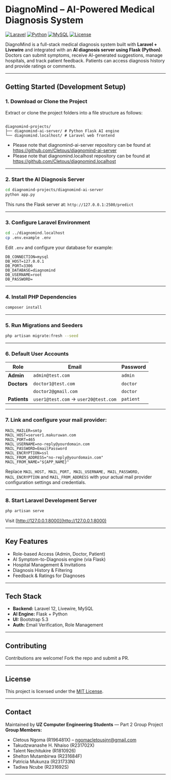 # DiagnoMind – AI-Powered Medical Diagnosis System

[![Laravel](https://img.shields.io/badge/Laravel-12.x-red?logo=laravel)](https://laravel.com/)
[![Python](https://img.shields.io/badge/Flask-Python-blue?logo=python)](https://flask.palletsprojects.com/)
[![MySQL](https://img.shields.io/badge/MySQL-8.0+-lightgrey?logo=mysql)](https://www.mysql.com/)
[![License](https://img.shields.io/badge/license-MIT-green.svg)](LICENSE)

DiagnoMind is a full-stack medical diagnosis system built with **Laravel + Livewire** and integrated with an **AI diagnosis server using Flask (Python)**. Doctors can submit symptoms, receive AI-generated suggestions, manage hospitals, and track patient feedback. Patients can access diagnosis history and provide ratings or comments.

---

## Getting Started (Development Setup)

### 1. Download or Clone the Project

Extract or clone the project folders into a file structure as follows:

```

diagnomind-projects/
├── diagnomind-ai-server/ # Python Flask AI engine
└── diagnomind.localhost/ # Laravel web frontend

```

- Please note that diagnomind-ai-server repository can be found at https://github.com/Cletous/diagnomind-ai-server
- Please note that diagnomind.localhost repository can be found at https://github.com/Cletous/diagnomind.localhost

---

### 2. Start the AI Diagnosis Server

```bash
cd diagnomind-projects/diagnomind-ai-server
python app.py
```

This runs the Flask server at: `http://127.0.0.1:2500/predict`

---

### 3. Configure Laravel Environment

```bash
cd ../diagnomind.localhost
cp .env.example .env
```

Edit `.env` and configure your database for example:

```dotenv
DB_CONNECTION=mysql
DB_HOST=127.0.0.1
DB_PORT=3306
DB_DATABASE=diagnomind
DB_USERNAME=root
DB_PASSWORD=
```

---

### 4. Install PHP Dependencies

```bash
composer install
```

---

### 5. Run Migrations and Seeders

```bash
php artisan migrate:fresh --seed
```

---

### 6. Default User Accounts

| Role         | Email                                | Password  |
| ------------ | ------------------------------------ | --------- |
| **Admin**    | `admin@test.com`                     | `admin`   |
| **Doctors**  | `doctor1@test.com`                   | `doctor`  |
|              | `doctor2@gmail.com`                  | `doctor`  |
| **Patients** | `user1@test.com` → `user20@test.com` | `patient` |

---

### 7. Link and configure your mail provider:

```dotenv
MAIL_MAILER=smtp
MAIL_HOST=server1.makuruwan.com
MAIL_PORT=465
MAIL_USERNAME=no-reply@yourdomain.com
MAIL_PASSWORD=EmailPassword
MAIL_ENCRYPTION=ssl
MAIL_FROM_ADDRESS="no-reply@yourdomain.com"
MAIL_FROM_NAME="${APP_NAME}"
```

Replace `MAIL_HOST, MAIL_PORT, MAIL_USERNAME, MAIL_PASSWORD, MAIL_ENCRYPTION` and `MAIL_FROM_ADDRESS` with your actual mail provider configuration settings and credentials.

---

### 8. Start Laravel Development Server

```bash
php artisan serve
```

Visit [http://127.0.0.1:8000](http://127.0.0.1:8000)

---

## Key Features

- Role-based Access (Admin, Doctor, Patient)
- AI Symptom-to-Diagnosis engine (via Flask)
- Hospital Management & Invitations
- Diagnosis History & Filtering
- Feedback & Ratings for Diagnoses

---

## Tech Stack

- **Backend:** Laravel 12, Livewire, MySQL
- **AI Engine:** Flask + Python
- **UI:** Bootstrap 5.3
- **Auth:** Email Verification, Role Management

---

## Contributing

Contributions are welcome! Fork the repo and submit a PR.

---

## License

This project is licensed under the [MIT License](LICENSE).

---

## Contact

Maintained by **UZ Computer Engineering Students** — Part 2 Group Project
**Group Members:**

- Cletous Ngoma (R196481X) – [ngomacletousjnr@gmail.com](mailto:ngomacletousjnr@gmail.com)
- Takudzwanashe H. Nhaiso (R231702X)
- Talent Nechitukire (R1810926)
- Shelton Mutambirwa (R231684F)
- Patricia Mukunza (R231733N)
- Tadiwa Ncube (R231692S)

---
